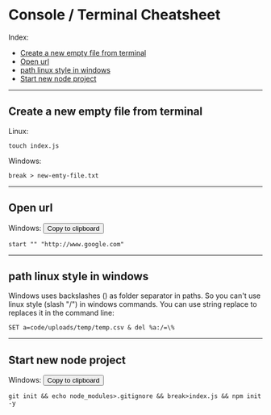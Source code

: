 # Console / Terminal Cheatsheet

Index:
* [Create a new empty file from terminal](#create-a-new-empty-file)
* [Open url](#open-url)
* [path linux style in windows](#path-linux-style-in-windows)
* [Start new node project](#start-new-node-project)

------
## <a name="create-a-new-empty-file"></a> Create a new empty file from terminal
Linux:
```
touch index.js
```
Windows:
```
break > new-emty-file.txt
```
------
## <a name="open-url"></a> Open url
Windows:
<button onclick="var t=document.createElement('textarea');t.style.width='0';t.style.height='0';t.style.border='0';t.value=this.parentElement.nextElementSibling.innerText;document.body.appendChild(t);t.select();document.execCommand('copy');">Copy to clipboard</button>
```
start "" "http://www.google.com"
```
------
## <a name="path-linux-style-in-windows"></a> path linux style in windows
Windows uses backslashes (\) as folder separator in paths. So you can't use linux style (slash "/") in windows commands. You can use string replace to replaces it in the command line:
```
SET a=code/uploads/temp/temp.csv & del %a:/=\%
```
------
## <a name="start-new-node-project"></a> Start new node project
Windows:
<button onclick="var t=document.createElement('textarea');t.style.width='0';t.style.height='0';t.style.border='0';t.value=this.parentElement.nextElementSibling.innerText;document.body.appendChild(t);t.select();document.execCommand('copy');">Copy to clipboard</button>
```
git init && echo node_modules>.gitignore && break>index.js && npm init -y
```
